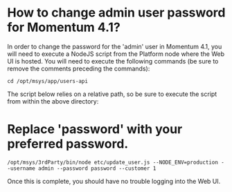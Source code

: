 # How to change admin user password for Momentum 4.1?



In order to change the password for the 'admin' user in Momentum 4.1, you will need to execute a NodeJS script from the Platform node where the Web UI is hosted. You will need to execute the following commands (be sure to remove the comments preceding the commands):

```
cd /opt/msys/app/users-api 
```

The script below relies on a relative path, so be sure to execute the script from within the above directory:


# Replace 'password' with your preferred password.
```
/opt/msys/3rdParty/bin/node etc/update_user.js --NODE_ENV=production --username admin --password password --customer 1 

```

Once this is complete, you should have no trouble logging into the Web UI.
